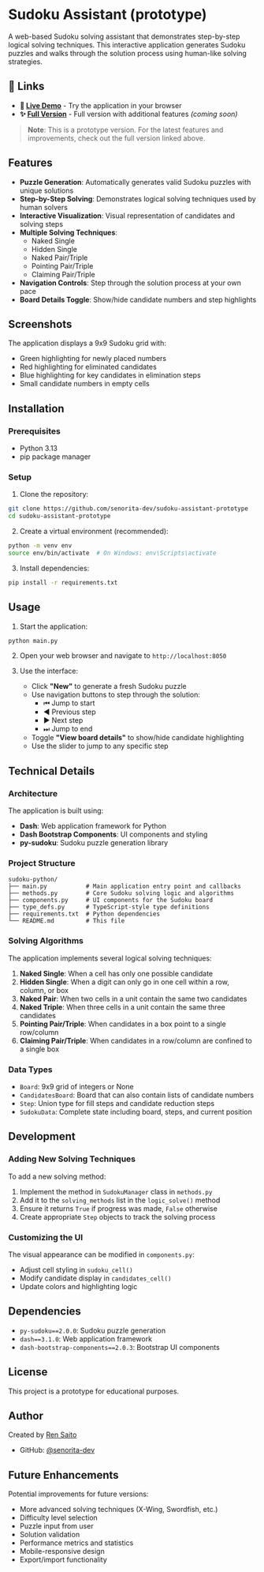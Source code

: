 # Sudoku Assistant (prototype)

A web-based Sudoku solving assistant that demonstrates step-by-step logical solving techniques. This interactive application generates Sudoku puzzles and walks through the solution process using human-like solving strategies.

## 🔗 Links

- **🚀 [Live Demo](https://rensaito.com/sudoku-assistant-prototype)** - Try the application in your browser
- **✨ [Full Version](https://github.com/senorita-dev/sudoku-assistant)** - Full version with additional features _(coming soon)_

> **Note**: This is a prototype version. For the latest features and improvements, check out the full version linked above.

## Features

- **Puzzle Generation**: Automatically generates valid Sudoku puzzles with unique solutions
- **Step-by-Step Solving**: Demonstrates logical solving techniques used by human solvers
- **Interactive Visualization**: Visual representation of candidates and solving steps
- **Multiple Solving Techniques**:
  - Naked Single
  - Hidden Single
  - Naked Pair/Triple
  - Pointing Pair/Triple
  - Claiming Pair/Triple
- **Navigation Controls**: Step through the solution process at your own pace
- **Board Details Toggle**: Show/hide candidate numbers and step highlights

## Screenshots

The application displays a 9x9 Sudoku grid with:

- Green highlighting for newly placed numbers
- Red highlighting for eliminated candidates
- Blue highlighting for key candidates in elimination steps
- Small candidate numbers in empty cells

## Installation

### Prerequisites

- Python 3.13
- pip package manager

### Setup

1. Clone the repository:

```bash
git clone https://github.com/senorita-dev/sudoku-assistant-prototype
cd sudoku-assistant-prototype
```

2. Create a virtual environment (recommended):

```bash
python -m venv env
source env/bin/activate  # On Windows: env\Scripts\activate
```

3. Install dependencies:

```bash
pip install -r requirements.txt
```

## Usage

1. Start the application:

```bash
python main.py
```

2. Open your web browser and navigate to `http://localhost:8050`

3. Use the interface:
   - Click **"New"** to generate a fresh Sudoku puzzle
   - Use navigation buttons to step through the solution:
     - ⏮ Jump to start
     - ◀ Previous step
     - ▶ Next step
     - ⏭ Jump to end
   - Toggle **"View board details"** to show/hide candidate highlighting
   - Use the slider to jump to any specific step

## Technical Details

### Architecture

The application is built using:

- **Dash**: Web application framework for Python
- **Dash Bootstrap Components**: UI components and styling
- **py-sudoku**: Sudoku puzzle generation library

### Project Structure

```
sudoku-python/
├── main.py           # Main application entry point and callbacks
├── methods.py        # Core Sudoku solving logic and algorithms
├── components.py     # UI components for the Sudoku board
├── type_defs.py      # TypeScript-style type definitions
├── requirements.txt  # Python dependencies
└── README.md         # This file
```

### Solving Algorithms

The application implements several logical solving techniques:

1. **Naked Single**: When a cell has only one possible candidate
2. **Hidden Single**: When a digit can only go in one cell within a row, column, or box
3. **Naked Pair**: When two cells in a unit contain the same two candidates
4. **Naked Triple**: When three cells in a unit contain the same three candidates
5. **Pointing Pair/Triple**: When candidates in a box point to a single row/column
6. **Claiming Pair/Triple**: When candidates in a row/column are confined to a single box

### Data Types

- `Board`: 9x9 grid of integers or None
- `CandidatesBoard`: Board that can also contain lists of candidate numbers
- `Step`: Union type for fill steps and candidate reduction steps
- `SudokuData`: Complete state including board, steps, and current position

## Development

### Adding New Solving Techniques

To add a new solving method:

1. Implement the method in `SudokuManager` class in `methods.py`
2. Add it to the `solving_methods` list in the `logic_solve()` method
3. Ensure it returns `True` if progress was made, `False` otherwise
4. Create appropriate `Step` objects to track the solving process

### Customizing the UI

The visual appearance can be modified in `components.py`:

- Adjust cell styling in `sudoku_cell()`
- Modify candidate display in `candidates_cell()`
- Update colors and highlighting logic

## Dependencies

- `py-sudoku==2.0.0`: Sudoku puzzle generation
- `dash==3.1.0`: Web application framework
- `dash-bootstrap-components==2.0.3`: Bootstrap UI components

## License

This project is a prototype for educational purposes.

## Author

Created by [Ren Saito](https://rensaito.com/)

- GitHub: [@senorita-dev](https://github.com/senorita-dev)

## Future Enhancements

Potential improvements for future versions:

- More advanced solving techniques (X-Wing, Swordfish, etc.)
- Difficulty level selection
- Puzzle input from user
- Solution validation
- Performance metrics and statistics
- Mobile-responsive design
- Export/import functionality
